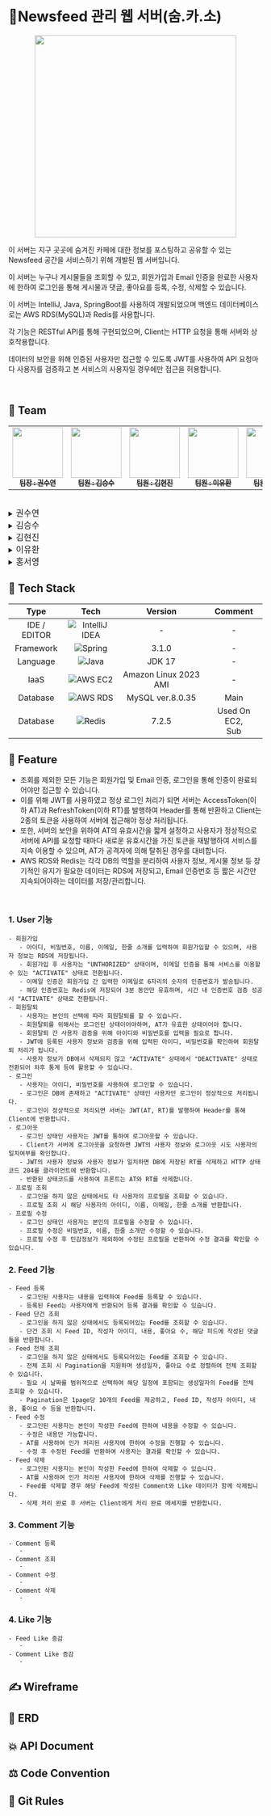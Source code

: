 # 📰Newsfeed 관리 웹 서버(숨.카.소)
<p align="center"><img src="https://www.notion.so/image/https%3A%2F%2Fprod-files-secure.s3.us-west-2.amazonaws.com%2F83c75a39-3aba-4ba4-a792-7aefe4b07895%2Fcdeec01c-ee3c-4ff1-a6c5-a9bbb63443fb%2Faf62e421-cee9-42e0-9845-189429922963.png?table=block&id=d5fd014c-55b7-46d3-bad8-cfbd4b5daf51&spaceId=83c75a39-3aba-4ba4-a792-7aefe4b07895&width=2000&userId=81832d12-bc15-4ae9-a090-4b1b1ca1bbe6&cache=v2" width=400></p>

이 서버는 지구 곳곳에 숨겨진 카페에 대한 정보를 포스팅하고 공유할 수 있는 Newsfeed 공간을 서비스하기 위해 개발된 웹 서버입니다.<br/>

이 서버는 누구나 게시물들을 조회할 수 있고, 회원가입과 Email 인증을 완료한 사용자에 한하여 로그인을 통해 게시물과 댓글, 좋아요를 등록, 수정, 삭제할 수 있습니다.

이 서버는 IntelliJ, Java, SpringBoot를 사용하여 개발되었으며 백엔드 데이터베이스로는 AWS RDS(MySQL)과 Redis를 사용합니다.

각 기능은 RESTful API를 통해 구현되었으며, Client는 HTTP 요청을 통해 서버와 상호작용합니다.

데이터의 보안을 위해 인증된 사용자만 접근할 수 있도록 JWT를 사용하여 API 요청마다 사용자를 검증하고 본 서비스의 사용자일 경우에만 접근을 허용합니다.

<br/>

## 🤝 Team
<table>
  <tbody>
    <tr>
      <td align="center"><a href="https://github.com/ggumi030"><img src="https://avatars.githubusercontent.com/u/130031828?v=4" width="100px;" alt=""/><br /><sub><b> 팀장 : 권수연 </b></sub></a><br /></td>
      <td align="center"><a href="https://github.com/seungsuuu"><img src="https://avatars.githubusercontent.com/u/48900537?v=4" width="100px;" alt=""/><br /><sub><b> 팀원 : 김승수 </b></sub></a><br /></td>
      <td align="center"><a href="https://github.com/andrew75313"><img src="https://avatars.githubusercontent.com/u/161192870?v=4" width="100px;" alt=""/><br /><sub><b> 팀원 : 김현진 </b></sub></a><br /></td>
      <td align="center"><a href="https://github.com/Berithx"><img src="https://avatars.githubusercontent.com/u/154594004?v=4" width="100px;" alt=""/><br /><sub><b> 팀원 : 이유환 </b></sub></a><br /></td>
      <td align="center"><a href="https://github.com/hongsy521"><img src="https://avatars.githubusercontent.com/u/124027140?v=4" width="100px;" alt=""/><br /><sub><b> 팀원 : 홍서영 </b></sub></a><br /></td>
    </tr>
  </tbody>
</table>
<br/>

<details>
<summary><big>권수연</big></summary>
<div markdown="1">

- Security Filter
    - AuthenticationFilter 설계 및 구현
    - AuthorizationFilter 설계 및 구현
- Feed 좋아요 API
    - Feed 좋아요 증감 API 구현
- Exception Handler Design
    - Exception Handling Response 일원화
    - Filter Exception 처리
    - Global Exception 처리
</div>
</details>

<details>
<summary><big>김승수</big></summary>
<div markdown="1">

- JwtProvider
    - JWT(AT, RT) 생성, 검증 및 재발행 클래스 설계 및 구현
- Comment
    - Comment Entity 설계 및 연관관계 설정
    - Comment CRUD API 구현
</div>
</details>

<details>
<summary><big>김현진</big></summary>
<div markdown="1">

- Wireframe Design
- Feed
    - Feed Entity 설계 및 구현
    - Feed CRUD API 구현
    - Pagination 처리
    - Feed 생성일자/좋아요 기준 정렬 조회
    - 기간별 조회
</div>
</details>

<details>
<summary><big>이유환</big></summary>
<div markdown="1">

- Redis 환경 구축
- Security
    - WebSecurity 설계 및 구현
    - UserDetails 구현
    - User 로그아웃 API 구현
- Email Authentication
    - 회원가입 간 사용된 Email 활용, 인증번호 발송 API 구현
    - 발송된 인증번호 검증 및 User 상태 전환 API 구현
</div>
</details>

<details>
<summary><big>홍서영</big></summary>
<div markdown="1">

- User
    - User Entity 설계 및 구현
    - 회원가입 API 구현
    - 회원탈퇴 API 구현
    - User 프로필 조회 API 구현
    - User 프로필 수정 API 구현
- Comment 좋아요
    - Comment 좋아요 증감 API 구현
</div>
</details>

## 🤖 Tech Stack
|     Type     |                                                                        Tech                                                                         |        Version        |        Comment        |
|:------------:|:---------------------------------------------------------------------------------------------------------------------------------------------------:|:---------------------:|:---------------------:|
| IDE / EDITOR |            ![IntelliJ IDEA](https://img.shields.io/badge/IntelliJIDEA-000000.svg?style=for-the-badge&logo=intellij-idea&logoColor=white)            |           -           |           -           |
|  Framework   |                  ![Spring](https://img.shields.io/badge/springBoot-%236DB33F.svg?style=for-the-badge&logo=spring&logoColor=white)                   |         3.1.0         |           -           |
|   Language   |                      ![Java](https://img.shields.io/badge/java-%23ED8B00.svg?style=for-the-badge&logo=openjdk&logoColor=white)                      |        JDK 17         |           -           |
|     IaaS     | ![AWS EC2](https://img.shields.io/badge/AWS_EC2-RDS?style=for-the-badge&logo=amazonec2&logoColor=white&logoSize=amg&labelColor=FF9900&color=FF9900) | Amazon Linux 2023 AMI |           -           |
|   Database   | ![AWS RDS](https://img.shields.io/badge/AWS_RDS-RDS?style=for-the-badge&logo=amazonrds&logoColor=white&logoSize=amg&labelColor=527FFF&color=527FFF) |   MySQL ver.8.0.35    |         Main          |
|   Database   |                      ![Redis](https://img.shields.io/badge/redis-%23DD0031.svg?style=for-the-badge&logo=redis&logoColor=white)                      |         7.2.5         | Used On EC2, <br> Sub |

## 🚀 Feature

- 조회를 제외한 모든 기능은 회원가입 및 Email 인증, 로그인을 통해 인증이 완료되어야만 접근할 수 있습니다.
- 이를 위해 JWT를 사용하였고 정상 로그인 처리가 되면 서버는 AccessToken(이하 AT)과 RefreshToken(이하 RT)를 발행하여 Header를 통해 반환하고 Client는 2종의 토큰을 사용하여 서버에 접근해야 정상 처리됩니다.
- 또한, 서버의 보안을 위하여 AT의 유효시간을 짧게 설정하고 사용자가 정상적으로 서버에 API를 요청할 때마다 새로운 유효시간을 가진 토큰을 재발행하여 서비스를 지속 이용할 수 있으며, AT가 공격자에 의해 탈취된 경우를 대비합니다.
- AWS RDS와 Redis는 각각 DB의 역할을 분리하여 사용자 정보, 게시물 정보 등 장기적인 유지가 필요한 데이터는 RDS에 저장되고, Email 인증번호 등 짧은 시간만 지속되어야하는 데이터를 저장/관리합니다.

<br/>

### 1. User 기능
    - 회원가입
       - 아이디, 비밀번호, 이름, 이메일, 한줄 소개를 입력하여 회원가입할 수 있으며, 사용자 정보는 RDS에 저장됩니다.
       - 회원가입 후 사용자는 "UNTHORIZED" 상태이며, 이메일 인증을 통해 서비스를 이용할 수 있는 "ACTIVATE" 상태로 전환됩니다.
       - 이메일 인증은 회원가입 간 입력한 이메일로 6자리의 숫자의 인증번호가 발송됩니다.
       - 해당 인증번호는 Redis에 저장되어 3분 동안만 유효하며, 시간 내 인증번호 검증 성공 시 "ACTIVATE" 상태로 전환됩니다.
    - 회원탈퇴
       - 사용자는 본인의 선택에 따라 회원탈퇴를 할 수 있습니다.
       - 회원탈퇴를 위해서는 로그인된 상태이어야하며, AT가 유효한 상태이어야 합니다.
       - 회원탈퇴 간 사용자 검증을 위해 아이디와 비밀번호를 입력을 필요로 합니다.
       - JWT에 등록된 사용자 정보와 검증을 위해 입력된 아이디, 비밀번호를 확인하여 회원탈퇴 처리가 됩니다.
       - 사용자 정보가 DB에서 삭제되지 않고 "ACTIVATE" 상태에서 "DEACTIVATE" 상태로 전환되어 차후 통계 등에 활용할 수 있습니다.
    - 로그인
       - 사용자는 아이디, 비밀번호를 사용하여 로그인할 수 있습니다.
       - 로그인은 DB에 존재하고 "ACTIVATE" 상태인 사용자만 로그인이 정상적으로 처리됩니다.
       - 로그인이 정상적으로 처리되면 서버는 JWT(AT, RT)를 발행하여 Header를 통해 Client에 반환합니다.
    - 로그아웃
       - 로그인 상태인 사용자는 JWT를 통하여 로그아웃할 수 있습니다.
       - Client가 서버에 로그아웃을 요청하면 JWT의 사용자 정보와 로그아웃 시도 사용자의 일치여부를 확인합니다.
       - JWT의 사용자 정보와 사용자 정보가 일치하면 DB에 저장된 RT를 삭제하고 HTTP 상태코드 204를 클라이언트에 반환합니다.
       - 반환된 상태코드를 사용하여 프론트는 AT와 RT를 삭제합니다.
    - 프로필 조회
       - 로그인을 하지 않은 상태에서도 타 사용자의 프로필을 조회할 수 있습니다.
       - 프로필 조회 시 해당 사용자의 아이디, 이름, 이메일, 한줄 소개를 반환합니다.
    - 프로필 수정
       - 로그인 상태인 사용자는 본인의 프로필을 수정할 수 있습니다.
       - 프로필 수정은 비밀번호, 이름, 한줄 소개만 수정할 수 있습니다.
       - 프로필 수정 후 민감정보가 제외하여 수정된 프로필을 반환하여 수정 결과를 확인할 수 있습니다.
### 2. Feed 기능
    - Feed 등록
       - 로그인된 사용자는 내용을 입력하여 Feed를 등록할 수 있습니다.
       - 등록된 Feed는 사용자에게 반환되어 등록 결과를 확인할 수 있습니다.
    - Feed 단건 조회
       - 로그인을 하지 않은 상태에서도 등록되어있는 Feed를 조회할 수 있습니다.
       - 단건 조회 시 Feed ID, 작성자 아이디, 내용, 좋아요 수, 해당 피드에 작성된 댓글들을 반환합니다.
    - Feed 전체 조회
       - 로그인을 하지 않은 상태에서도 등록되어있는 Feed를 조회할 수 있습니다.
       - 전체 조회 시 Pagination을 지원하며 생성일자, 좋아요 수로 정렬하여 전체 조회할 수 있습니다.
       - 필요 시 날짜를 범위적으로 선택하여 해당 일정에 포함되는 생성일자의 Feed를 전체 조회할 수 있습니다.
       - Pagination은 1page당 10개의 Feed를 제공하고, Feed ID, 작성자 아이디, 내용, 좋아요 수 등을 반환합니다.
    - Feed 수정
       - 로그인된 사용자는 본인이 작성한 Feed에 한하여 내용을 수정할 수 있습니다.
       - 수정은 내용만 가능합니다.
       - AT를 사용하여 인가 처리된 사용자에 한하여 수정을 진행할 수 있습니다.
       - 수정 후 수정된 Feed를 반환하여 사용자는 결과를 확인할 수 있습니다.
    - Feed 삭제
       - 로그인된 사용자는 본인이 작성한 Feed에 한하여 삭제할 수 있습니다.
       - AT를 사용하여 인가 처리된 사용자에 한하여 삭제를 진행할 수 있습니다.
       - Feed를 삭제할 경우 해당 Feed에 작성된 Comment와 Like 데이터가 함께 삭제됩니다.
       - 삭제 처리 완료 후 서버는 Client에게 처리 완료 메세지를 반환합니다.
### 3. Comment 기능
    - Comment 등록
       - 
    - Comment 조회
       - 
    - Comment 수정
       - 
    - Comment 삭제
       - 
### 4. Like 기능
    - Feed Like 증감
       - 
    - Comment Like 증감
       - 

## ✍ Wireframe


## 🔗 ERD


## 💥 API Document


## ⚖️ Code Convention


## 📏 Git Rules